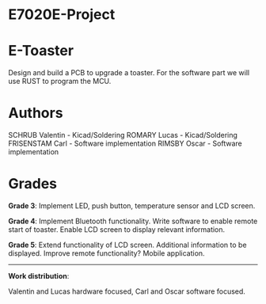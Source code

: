 # E7020E-Project

# E-Toaster
Design and build a PCB to upgrade a toaster. For the software part we will use RUST to program the MCU.


# Authors 

SCHRUB Valentin - Kicad/Soldering
ROMARY Lucas - Kicad/Soldering
FRISENSTAM Carl - Software implementation
RIMSBY Oscar - Software implementation

# Grades 

**Grade 3**:
Implement LED, push button, temperature sensor and LCD screen.

**Grade 4**:
Implement Bluetooth functionality. Write software to enable remote start of toaster. Enable LCD screen to display relevant information.

**Grade 5**:
Extend functionality of LCD screen. Additional information to be displayed. Improve remote functionality? Mobile application.

***

**Work distribution**: 

Valentin and Lucas hardware focused, Carl and Oscar software focused.
